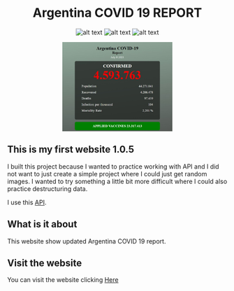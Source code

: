 <div align="center">
<h1>Argentina COVID 19 REPORT </h1>
  
  ![alt text](https://img.shields.io/badge/My%20first%20website-1.0.5-yellow)  ![alt text](https://img.shields.io/badge/Made%20by-Max-brightgreen) ![alt text](https://img.shields.io/badge/API-True-blue)
</div>


<p align="center">
<img src="https://github.com/maxrpark/myfirstwebsite1.0.5/blob/main/img-for-github.jpg" width="50%" align="center">
<p>

## This is my first website 1.0.5

I built this project because I wanted to practice working with API and I did not want to just create a simple project where I could just get random images.
I wanted to try something a little bit more difficult where I could also practice destructuring data.

I use this [API](https://github.com/M-Media-Group/Covid-19-API). 


## What is it about
This website show updated Argentina COVID 19 report.

## Visit the website
You can visit the website clicking [Here](https://myfirstwebsite1-0-5.netlify.app//)
